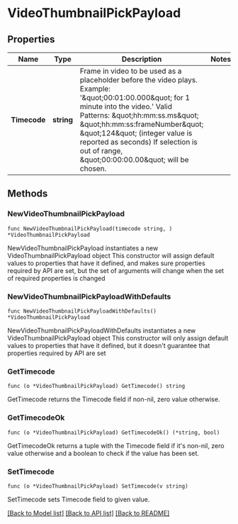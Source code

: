 # VideoThumbnailPickPayload

## Properties

Name | Type | Description | Notes
------------ | ------------- | ------------- | -------------
**Timecode** | **string** | Frame in video to be used as a placeholder before the video plays.  Example: &#39;\&quot;00:01:00.000\&quot; for 1 minute into the video.&#39; Valid Patterns:  \&quot;hh:mm:ss.ms\&quot; \&quot;hh:mm:ss:frameNumber\&quot; \&quot;124\&quot; (integer value is reported as seconds)  If selection is out of range, \&quot;00:00:00.00\&quot; will be chosen. | 

## Methods

### NewVideoThumbnailPickPayload

`func NewVideoThumbnailPickPayload(timecode string, ) *VideoThumbnailPickPayload`

NewVideoThumbnailPickPayload instantiates a new VideoThumbnailPickPayload object
This constructor will assign default values to properties that have it defined,
and makes sure properties required by API are set, but the set of arguments
will change when the set of required properties is changed

### NewVideoThumbnailPickPayloadWithDefaults

`func NewVideoThumbnailPickPayloadWithDefaults() *VideoThumbnailPickPayload`

NewVideoThumbnailPickPayloadWithDefaults instantiates a new VideoThumbnailPickPayload object
This constructor will only assign default values to properties that have it defined,
but it doesn't guarantee that properties required by API are set

### GetTimecode

`func (o *VideoThumbnailPickPayload) GetTimecode() string`

GetTimecode returns the Timecode field if non-nil, zero value otherwise.

### GetTimecodeOk

`func (o *VideoThumbnailPickPayload) GetTimecodeOk() (*string, bool)`

GetTimecodeOk returns a tuple with the Timecode field if it's non-nil, zero value otherwise
and a boolean to check if the value has been set.

### SetTimecode

`func (o *VideoThumbnailPickPayload) SetTimecode(v string)`

SetTimecode sets Timecode field to given value.



[[Back to Model list]](../README.md#documentation-for-models) [[Back to API list]](../README.md#documentation-for-api-endpoints) [[Back to README]](../README.md)


